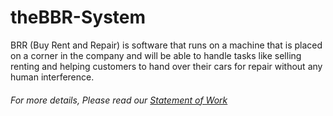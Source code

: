 # theBBR-System


BRR (Buy Rent and Repair) is software that runs on a machine that is placed on a corner in the company and will be able to handle tasks like selling renting and helping customers to hand over their cars for repair without any human interference.

###### *For more details, Please read our* [Statement of Work](Reports/theBBR_System.pdf) ######
